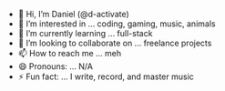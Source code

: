 - 👋 Hi, I’m Daniel (@d-activate)
- 👀 I’m interested in ... coding, gaming, music, animals
- 🌱 I’m currently learning ... full-stack 
- 💞️ I’m looking to collaborate on ... freelance projects
- 📫 How to reach me ... meh
- 😄 Pronouns: ... N/A
- ⚡ Fun fact: ... I write, record, and master music

<!---
d-activate/d-activate is a ✨ special ✨ repository because its `README.md` (this file) appears on your GitHub profile.
You can click the Preview link to take a look at your changes.
--->
